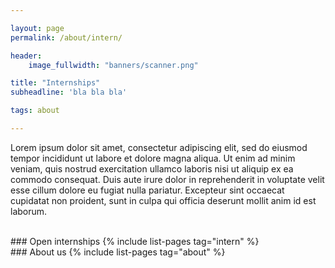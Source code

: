 ```yaml
---

layout: page
permalink: /about/intern/

header:
    image_fullwidth: "banners/scanner.png"

title: "Internships"
subheadline: 'bla bla bla'

tags: about

---
```


Lorem ipsum dolor sit amet, consectetur adipiscing elit, sed do eiusmod tempor incididunt ut labore et dolore magna aliqua. Ut enim ad minim veniam, quis nostrud exercitation ullamco laboris nisi ut aliquip ex ea commodo consequat. Duis aute irure dolor in reprehenderit in voluptate velit esse cillum dolore eu fugiat nulla pariatur. Excepteur sint occaecat cupidatat non proident, sunt in culpa qui officia deserunt mollit anim id est laborum.

<br>
### Open internships
{% include list-pages tag="intern" %}

<br>
### About us
{% include list-pages tag="about" %}